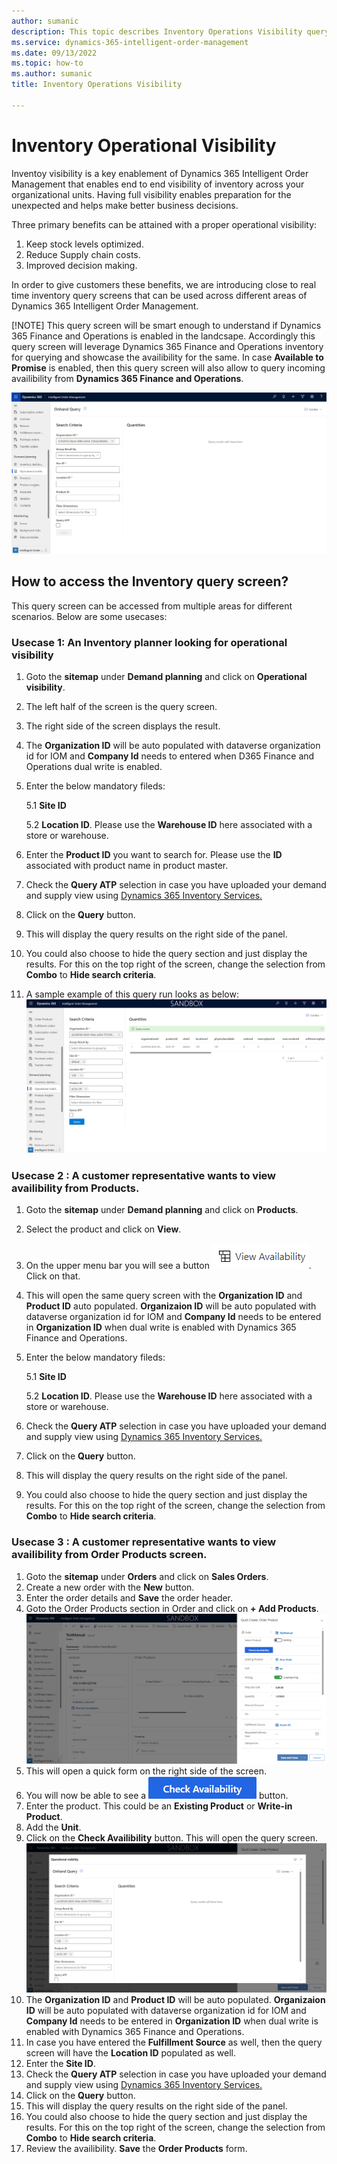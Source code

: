 ```yaml
---
author: sumanic
description: This topic describes Inventory Operations Visibility query screen in Microsoft Dynamics 365 Intelligent Order Management.
ms.service: dynamics-365-intelligent-order-management
ms.date: 09/13/2022
ms.topic: how-to
ms.author: sumanic
title: Inventory Operations Visibility

---
```


# Inventory Operational Visibility

Inventoy visibility is a key enablement of Dynamics 365 Intelligent Order Management that enables end to end visibility of inventory across your organizational units. Having full visibility enables preparation for the unexpected and helps make better business decisions.

Three primary benefits can be attained with a proper operational visibility:

1. Keep stock levels optimized.
2. Reduce Supply chain costs.
3. Improved decision making.

In order to give customers these benefits, we are introducing close to real time inventory query screens that can be used across different areas of Dynamics 365 Intelligent Order Management.

[!NOTE]
This query screen will be smart enough to understand if Dynamics 365 Finance and Operations is enabled in the landcsape. Accordingly this query screen will leverage Dynamics 365 Finance and Operations inventory for querying and showcase the availibility for the same.
In case **Available to Promise** is enabled, then this query screen will also allow to query incoming availibility from **Dynamics 365 Finance and Operations**.

![Inventory Operational Visibility.](media/IVQuery.png)

## How to access the Inventory query screen?

This query screen can be accessed from multiple areas for different scenarios. Below are some usecases:

### Usecase 1: An Inventory planner looking for operational visibility

1. Goto the **sitemap** under **Demand planning** and click on **Operational visibility**.
2. The left half of the screen is the query screen.
3. The right side of the screen displays the result.
4. The **Organization ID** will be auto populated with dataverse organization id for IOM and **Company Id** needs to entered when D365 Finance and Operations dual write is enabled.
5. Enter the below mandatory fileds:

    5.1 **Site ID**
    
    5.2 **Location ID**. Please use the **Warehouse ID** here associated with a store or warehouse.

 6. Enter the **Product ID** you want to search for. Please use the **ID** associated with product name in product master.
 
 7. Check the **Query ATP** selection in case you have uploaded your demand and supply view using [Dynamics 365 Inventory Services.](https://docs.microsoft.com/en-us/dynamics365/supply-chain/inventory/inventory-visibility-available-to-promise)
 8. Click on the **Query** button.
 9. This will display the query results on the right side of the panel.
 10. You could also choose to hide the query section and just display the results. For this on the top right of the screen, change the selection from **Combo** to **Hide search criteria**.
 11. A sample example of this query run looks as below:
![Query Results.](media/QueryResult.png)
  
### Usecase 2 : A customer representative wants to view availibility from Products.

1. Goto the **sitemap** under **Demand planning** and click on **Products**.
2. Select the product and click on **View**.
3. On the upper menu bar you will see a button ![View Avail.](media/Avail.png). Click on that.
4. This will open the same query screen with the **Organization ID** and **Product ID** auto populated. **Organizaion ID** will be auto populated with dataverse organization id for IOM and **Company Id** needs to be entered in **Organization ID** when dual write is enabled with Dynamics 365 Finance and Operations.
5. Enter the below mandatory fileds:

    5.1 **Site ID**
    
    5.2 **Location ID**. Please use the **Warehouse ID** here associated with a store or warehouse.
6. Check the **Query ATP** selection in case you have uploaded your demand and supply view using [Dynamics 365 Inventory Services.](https://docs.microsoft.com/en-us/dynamics365/supply-chain/inventory/inventory-visibility-available-to-promise)
7. Click on the **Query** button.
8. This will display the query results on the right side of the panel.
9. You could also choose to hide the query section and just display the results. For this on the top right of the screen, change the selection from **Combo** to **Hide search criteria**.

### Usecase 3 : A customer representative wants to view availibility from Order Products screen.

1. Goto the **sitemap** under **Orders** and click on **Sales Orders**.
2. Create a new order with the **New** button.
3. Enter the order details and **Save** the order header.
4. Goto the Order Products section in Order and click on **+ Add Products**.
![OrderProducts.](media/QuickForm.png)
6. This will open a quick form on the right side of the screen.
7. You will now be able to see a ![View Avail.](media/CheckAvail.png) button.
8. Enter the product. This could be an **Existing Product** or **Write-in Product**.
9. Add the **Unit**.
10. Click on the **Check Availibility** button. This will open the query screen.
![Query Autofill.](media/Autofill.png)
11. The **Organization ID** and **Product ID** will be auto populated. **Organizaion ID** will be auto populated with dataverse organization id for IOM and **Company Id** needs to be entered in **Organization ID** when dual write is enabled with Dynamics 365 Finance and Operations.
12. In case you have entered the **Fulfillment Source** as well, then the query screen will have the **Location ID** populated as well.
13. Enter the **Site ID**.
14. Check the **Query ATP** selection in case you have uploaded your demand and supply view using [Dynamics 365 Inventory Services.](https://docs.microsoft.com/en-us/dynamics365/supply-chain/inventory/inventory-visibility-available-to-promise)
15. Click on the **Query** button.
16. This will display the query results on the right side of the panel.
17. You could also choose to hide the query section and just display the results. For this on the top right of the screen, change the selection from **Combo** to **Hide search criteria**.
18. Review the availibility. **Save** the **Order Products** form.
